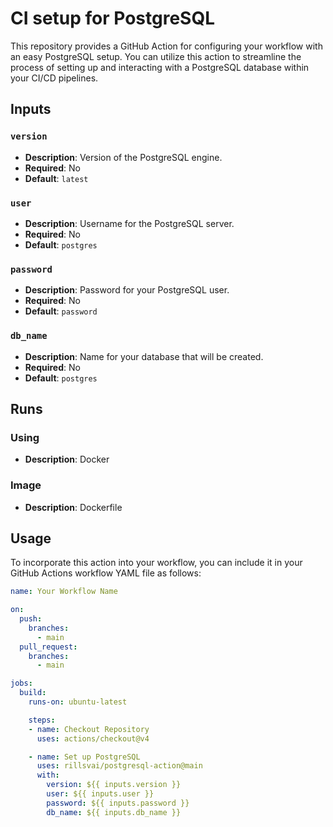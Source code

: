 # CI setup for PostgreSQL

This repository provides a GitHub Action for configuring your workflow with an easy PostgreSQL setup. You can utilize this action to streamline the process of setting up and interacting with a PostgreSQL database within your CI/CD pipelines.

## Inputs

### `version`
- **Description**: Version of the PostgreSQL engine.
- **Required**: No
- **Default**: `latest`

### `user`
- **Description**: Username for the PostgreSQL server.
- **Required**: No
- **Default**: `postgres`

### `password`
- **Description**: Password for your PostgreSQL user.
- **Required**: No
- **Default**: `password`

### `db_name`
- **Description**: Name for your database that will be created.
- **Required**: No
- **Default**: `postgres`

## Runs

### Using
- **Description**: Docker

### Image
- **Description**: Dockerfile

## Usage

To incorporate this action into your workflow, you can include it in your GitHub Actions workflow YAML file as follows:

```yaml
name: Your Workflow Name

on:
  push:
    branches:
      - main
  pull_request:
    branches:
      - main

jobs:
  build:
    runs-on: ubuntu-latest

    steps:
    - name: Checkout Repository
      uses: actions/checkout@v4

    - name: Set up PostgreSQL
      uses: rillsvai/postgresql-action@main
      with:
        version: ${{ inputs.version }}
        user: ${{ inputs.user }}
        password: ${{ inputs.password }}
        db_name: ${{ inputs.db_name }}
